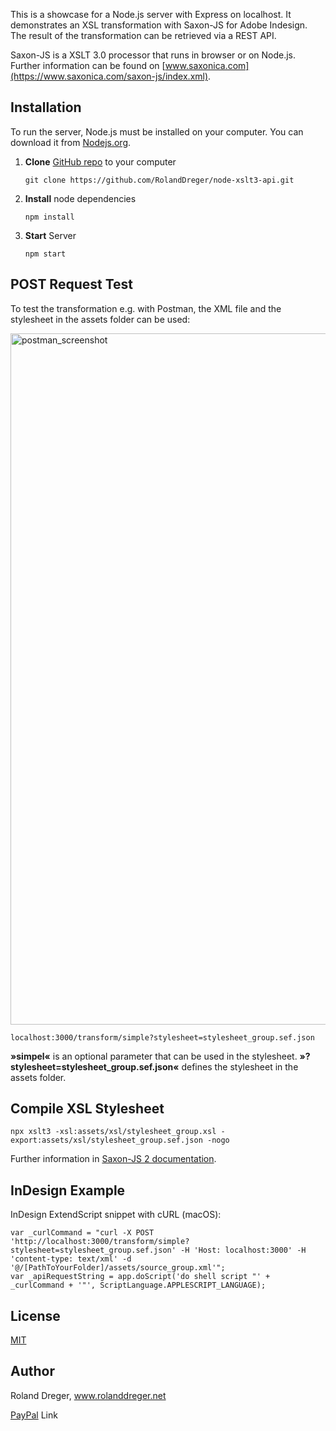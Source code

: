 This is a showcase for a Node.js server with Express on localhost. It demonstrates an XSL transformation with Saxon-JS for Adobe Indesign. The result of the transformation can be retrieved via a REST API. 

Saxon-JS is a XSLT 3.0 processor that runs in browser or on Node.js. Further information can be found on [www.saxonica.com](https://www.saxonica.com/saxon-js/index.xml). 



## Installation

To run the server, Node.js must be installed on your computer. You can download it from [Nodejs.org](https://nodejs.org/  "Go to Nodejs.org").

1. **Clone** [GitHub repo](https://github.com/RolandDreger/node-xslt3-api "Go to GitHub repository") to your computer 

	`git clone https://github.com/RolandDreger/node-xslt3-api.git`

1. **Install** node dependencies

	`npm install` 

3. **Start** Server

	`npm start`



## POST Request Test

To test the transformation e.g. with Postman, the XML file and the stylesheet in the assets folder can be used:

<img width="1106" alt="postman_screenshot" src="https://user-images.githubusercontent.com/19747449/88344396-c338bd80-cd43-11ea-8f0f-4e8476ed97df.png">

`localhost:3000/transform/simple?stylesheet=stylesheet_group.sef.json`

**»simpel«** is an optional parameter that can be used in the stylesheet. 
**»?stylesheet=stylesheet_group.sef.json«** defines the stylesheet in the assets folder.



## Compile XSL Stylesheet

`npx xslt3 -xsl:assets/xsl/stylesheet_group.xsl -export:assets/xsl/stylesheet_group.sef.json -nogo`

Further information in [Saxon-JS 2 documentation](https://www.saxonica.com/saxon-js/documentation/index.html).



## InDesign Example

InDesign ExtendScript snippet with cURL (macOS):

```
var _curlCommand = "curl -X POST 'http://localhost:3000/transform/simple?stylesheet=stylesheet_group.sef.json' -H 'Host: localhost:3000' -H 'content-type: text/xml' -d '@/[PathToYourFolder]/assets/source_group.xml'";
var _apiRequestString = app.doScript('do shell script "' + _curlCommand + '"', ScriptLanguage.APPLESCRIPT_LANGUAGE);
```


## License

[MIT](http://www.opensource.org/licenses/mit-license.php)



## Author

Roland Dreger, www.rolanddreger.net


[PayPal](https://www.paypal.com/cgi-bin/webscr?cmd=_donations&business=roland%2edreger%40a1%2enet&lc=AT&item_name=Roland%20Dreger%20%2f%20Donation%20for%20script%20development%20Kirby-Data-Importer&currency_code=EUR&bn=PP%2dDonationsBF%3abtn_donateCC_LG%2egif%3aNonHosted) Link 
